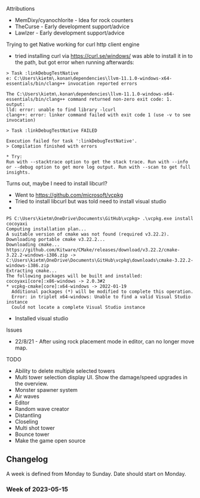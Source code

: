 Attributions
- MemDixy/cyanochlorite - Idea for rock counters
- TheCurse - Early development support/advice
- Lawlzer - Early development support/advice

Trying to get Native working for curl http client engine

- tried installing curl via https://curl.se/windows/
 was able to install it in to the path, but got error when running afterwards:

```shell
> Task :linkDebugTestNative
e: C:\Users\kietm\.konan\dependencies\llvm-11.1.0-windows-x64-essentials/bin/clang++ invocation reported errors

The C:\Users\kietm\.konan\dependencies\llvm-11.1.0-windows-x64-essentials/bin/clang++ command returned non-zero exit code: 1.
output:
lld: error: unable to find library -lcurl
clang++: error: linker command failed with exit code 1 (use -v to see invocation)

> Task :linkDebugTestNative FAILED

Execution failed for task ':linkDebugTestNative'.
> Compilation finished with errors

* Try:
Run with --stacktrace option to get the stack trace. Run with --info or --debug option to get more log output. Run with --scan to get full insights.
```


Turns out, maybe I need to install libcurl?
- Went to https://github.com/microsoft/vcpkg
- Tried to install libcurl but was told need to install visual studio
- 
```shell
PS C:\Users\kietm\OneDrive\Documents\GitHub\vcpkg> .\vcpkg.exe install cocoyaxi
Computing installation plan...
A suitable version of cmake was not found (required v3.22.2). Downloading portable cmake v3.22.2...
Downloading cmake...
https://github.com/Kitware/CMake/releases/download/v3.22.2/cmake-3.22.2-windows-i386.zip -> C:\Users\kietm\OneDrive\Documents\GitHub\vcpkg\downloads\cmake-3.22.2-windows-i386.zip
Extracting cmake...
The following packages will be built and installed:
cocoyaxi[core]:x86-windows -> 2.0.3#2
* vcpkg-cmake[core]:x64-windows -> 2022-01-19
  Additional packages (*) will be modified to complete this operation.
  Error: in triplet x64-windows: Unable to find a valid Visual Studio instance
  Could not locate a complete Visual Studio instance
```
- Installed visual studio

Issues
- 22/8/21 - After using rock placement mode in editor, can no longer move map.

TODO
- Ability to delete multiple selected towers
- Multi tower selection display UI. Show the damage/speed upgrades in the overview.
- Monster spawner system
- Air waves
- Editor
- Random wave creator
- Distantling
- Closeling
- Multi shot tower
- Bounce tower
- Make the game open source

## Changelog

A week is defined from Monday to Sunday.
Date should start on Monday.

### Week of 2023-05-15